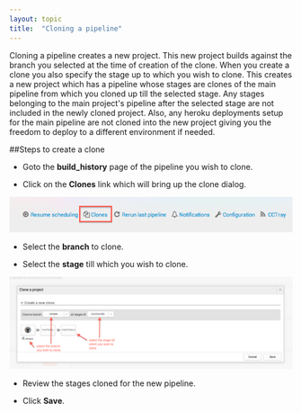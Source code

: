 ```yaml
---
layout: topic
title:  "Cloning a pipeline"
---
```


Cloning a pipeline creates a new project. This new project builds against the branch you selected at the time of creation of the clone. When you create a clone you also specify the stage up to which you wish to clone. This creates a new project which has a pipeline whose stages are clones of the main pipeline from which you cloned up till the selected stage. Any stages belonging to the main project's pipeline after the selected stage are not included in the newly cloned project. Also, any heroku deployments setup for the main pipeline are not cloned into the new project giving you the freedom to deploy to a different environment if needed.

##Steps to create a clone

  * Goto the **build_history** page of the pipeline you wish to clone.

  * Click on the **Clones** link which will bring up the clone dialog.

  ![CloneDialog](/assets/images/screenshots/build-history-clone-link-with-steps.png)

  * Select the **branch** to clone.

  * Select the **stage** till which you wish to clone.

  ![CloneDialog](/assets/images/screenshots/clone-dialog-with-steps.png)

  * Review the stages cloned for the new pipeline.

  * Click **Save**.
